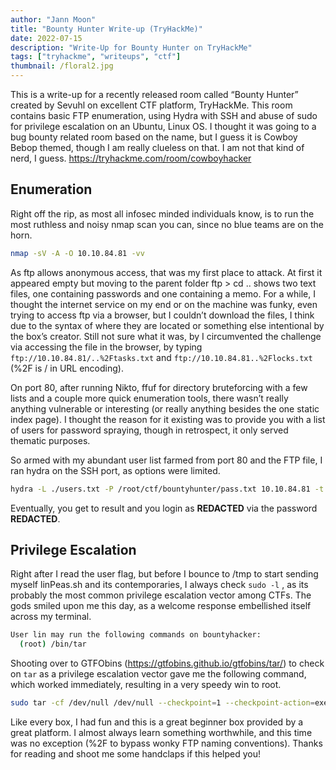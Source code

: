 ```yaml
---
author: "Jann Moon"
title: "Bounty Hunter Write-up (TryHackMe)"
date: 2022-07-15
description: "Write-Up for Bounty Hunter on TryHackMe"
tags: ["tryhackme", "writeups", "ctf"]
thumbnail: /floral2.jpg
---
```


This is a write-up for a recently released room called “Bounty Hunter” created by Sevuhl on excellent CTF platform, TryHackMe. This room contains basic FTP enumeration, using Hydra with SSH and abuse of sudo for privilege escalation on an Ubuntu, Linux OS. I thought it was going to a bug bounty related room based on the name, but I guess it is Cowboy Bebop themed, though I am really clueless on that. I am not that kind of nerd, I guess.
https://tryhackme.com/room/cowboyhacker

## Enumeration
Right off the rip, as most all infosec minded individuals know, is to run the most ruthless and noisy nmap scan you can, since no blue teams are on the horn.

```sh
nmap -sV -A -O 10.10.84.81 -vv
````

As ftp allows anonymous access, that was my first place to attack. At first it appeared empty but moving to the parent folder ftp > cd .. shows two text files, one containing passwords and one containing a memo. For a while, I thought the internet service on my end or on the machine was funky, even trying to access ftp via a browser, but I couldn’t download the files, I think due to the syntax of where they are located or something else intentional by the box’s creator. Still not sure what it was, by I circumvented the challenge via accessing the file in the browser, by typing `ftp://10.10.84.81/..%2Ftasks.txt` and `ftp://10.10.84.81..%2Flocks.txt` (%2F is / in URL encoding).

On port 80, after running Nikto, ffuf for directory bruteforcing with a few lists and a couple more quick enumeration tools, there wasn’t really anything vulnerable or interesting (or really anything besides the one static index page). I thought the reason for it existing was to provide you with a list of users for password spraying, though in retrospect, it only served thematic purposes.

So armed with my abundant user list farmed from port 80 and the FTP file, I ran hydra on the SSH port, as options were limited.

```sh
hydra -L ./users.txt -P /root/ctf/bountyhunter/pass.txt 10.10.84.81 -t 4 ssh
```
Eventually, you get to result and you login as **REDACTED** via the password **REDACTED**.

## Privilege Escalation
Right after I read the user flag, but before I bounce to /tmp to start sending myself linPeas.sh and its contemporaries, I always check `sudo -l` , as its probably the most common privilege escalation vector among CTFs. The gods smiled upon me this day, as a welcome response embellished itself across my terminal.

```sh
User lin may run the following commands on bountyhacker:
  (root) /bin/tar

```

Shooting over to GTFObins (https://gtfobins.github.io/gtfobins/tar/) to check on `tar` as a privilege escalation vector gave me the following command, which worked immediately, resulting in a very speedy win to root.

```sh
sudo tar -cf /dev/null /dev/null --checkpoint=1 --checkpoint-action=exec=/bin/sh
```

Like every box, I had fun and this is a great beginner box provided by a great platform. I almost always learn something worthwhile, and this time was no exception (%2F to bypass wonky FTP naming conventions). Thanks for reading and shoot me some handclaps if this helped you!